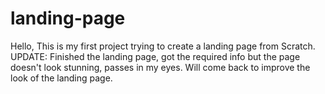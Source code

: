 # landing-page
Hello, This is my first project trying to create a landing page from Scratch.
UPDATE: Finished the landing page, got the required info but the page doesn't look stunning, passes in my eyes. 
Will come back to improve the look of the landing page.
